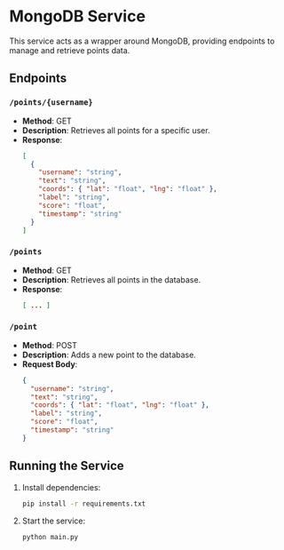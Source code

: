 # MongoDB Service

This service acts as a wrapper around MongoDB, providing endpoints to manage and retrieve points data.

## Endpoints

### `/points/{username}`
- **Method**: GET
- **Description**: Retrieves all points for a specific user.
- **Response**:
  ```json
  [
    {
      "username": "string",
      "text": "string",
      "coords": { "lat": "float", "lng": "float" },
      "label": "string",
      "score": "float",
      "timestamp": "string"
    }
  ]
  ```

### `/points`
- **Method**: GET
- **Description**: Retrieves all points in the database.
- **Response**:
  ```json
  [ ... ]
  ```

### `/point`
- **Method**: POST
- **Description**: Adds a new point to the database.
- **Request Body**:
  ```json
  {
    "username": "string",
    "text": "string",
    "coords": { "lat": "float", "lng": "float" },
    "label": "string",
    "score": "float",
    "timestamp": "string"
  }
  ```

## Running the Service

1. Install dependencies:
   ```bash
   pip install -r requirements.txt
   ```
2. Start the service:
   ```bash
   python main.py
   ```